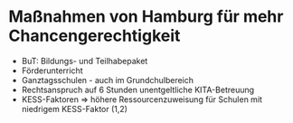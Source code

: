 # Maßnahmen von Hamburg für mehr Chancengerechtigkeit

- BuT: Bildungs- und Teilhabepaket
- Förderunterricht
- Ganztagsschulen - auch im Grundchulbereich
- Rechtsanspruch auf 6 Stunden unentgeltliche KITA-Betreuung
- KESS-Faktoren ⇒ höhere Ressourcenzuweisung für Schulen mit niedrigem KESS-Faktor (1,2)